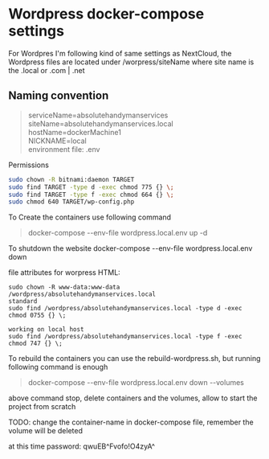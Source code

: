 # Wordpress docker-compose settings

For Wordpres I'm following kind of same settings as NextCloud, the Wordpress files are located under /worpress/siteName
where site name is the .local or .com | .net

## Naming convention
> serviceName=absolutehandymanservices <br/>
> siteName=absolutehandymanservices.local <br/>
> hostName=dockerMachine1 <br/>
> NICKNAME=local <br/>
> environment file: .env

Permissions
````bash
sudo chown -R bitnami:daemon TARGET
sudo find TARGET -type d -exec chmod 775 {} \;
sudo find TARGET -type f -exec chmod 664 {} \;
sudo chmod 640 TARGET/wp-config.php
````

To Create the containers use following command
> docker-compose --env-file wordpress.local.env up -d

To shutdown the website
docker-compose --env-file wordpress.local.env down

file attributes for worpress HTML:
```
sudo chown -R www-data:www-data /wordpress/absolutehandymanservices.local
standard
sudo find /wordpress/absolutehandymanservices.local -type d -exec chmod 0755 {} \;

working on local host
sudo find /wordpress/absolutehandymanservices.local -type f -exec chmod 747 {} \;
```

To rebuild the containers you can use the rebuild-wordpress.sh, but running following command is enough
> docker-compose --env-file wordpress.local.env down --volumes

above command stop, delete containers and the volumes, allow to start the project from scratch


TODO: change the container-name in docker-compose file, remember the volume will be deleted

at this time password: qwuEB^Fvofo!O4zyA^